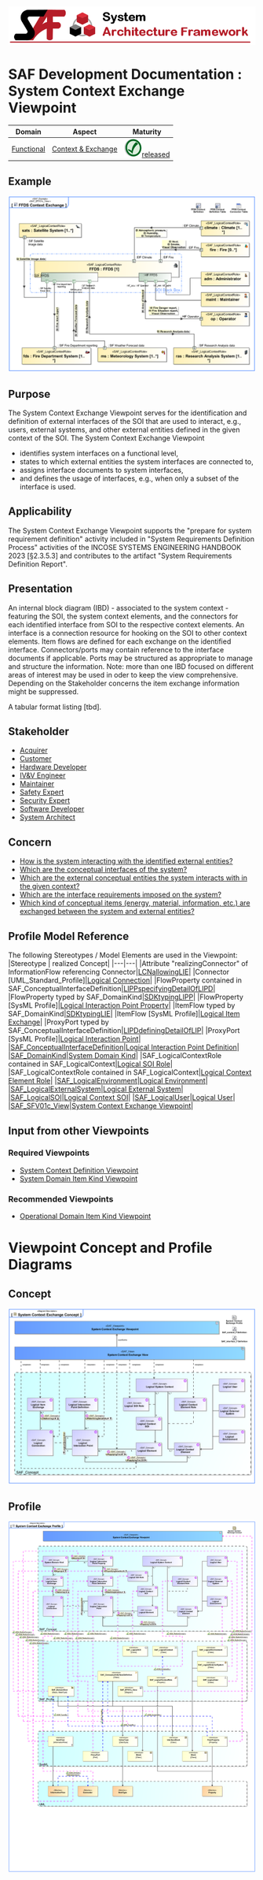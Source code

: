 ![System Architecture Framework](../../diagrams/Banner_SAF.png)
# SAF Development Documentation : System Context Exchange Viewpoint
|**Domain**|**Aspect**|**Maturity**|
| --- | --- | --- |
|[Functional](../../domains.md#Domain-Functional)|[Context & Exchange](../../aspects.md#Aspect-Context-&-Exchange)|![Released](../../diagrams/Symbol_confirmed.png )[released](../../using-saf/maturity.md#released)|
## Example
![System-Context-Exchange-Viewpoint-primary-example.svg](../../diagrams/vp-examples/System-Context-Exchange-Viewpoint-primary-example.svg)
## Purpose
The System Context Exchange Viewpoint serves for the identification and definition of external interfaces of the SOI that are used to interact, e.g., users, external systems, and other external entities defined in the given context of the SOI. The System Context Exchange Viewpoint
* identifies system interfaces on a functional level,
* states to which external entities the system interfaces are connected to,
* assigns interface documents to system interfaces,
* and defines the usage of interfaces, e.g., when only a subset of the interface is used.
## Applicability
The System Context Exchange Viewpoint supports  the "prepare for system requirement definition" activity included in "System Requirements Definition Process" activities of the INCOSE SYSTEMS ENGINEERING HANDBOOK 2023 [§2.3.5.3] and contributes to the artifact "System Requirements Definition Report".
## Presentation
An internal block diagram (IBD) - associated to the system context - featuring the SOI, the system context elements, and the connectors for each identified interface from SOI to the respective context elements. An interface is a connection resource for hooking on the SOI to other context elements. Item flows are defined for each exchange on the identified interface. Connectors/ports may contain reference to the interface documents if applicable. Ports may be structured as appropriate to manage and structure the information.
Note: more than one IBD focused on different areas of interest may be used in oder to keep the view comprehensive. Depending on the Stakeholder concerns the item exchange information might be suppressed.

A tabular format listing [tbd].

## Stakeholder
* [Acquirer](../../stakeholders.md#Acquirer)
* [Customer](../../stakeholders.md#Customer)
* [Hardware Developer](../../stakeholders.md#Hardware-Developer)
* [IV&V Engineer](../../stakeholders.md#IV&V-Engineer)
* [Maintainer](../../stakeholders.md#Maintainer)
* [Safety Expert](../../stakeholders.md#Safety-Expert)
* [Security Expert](../../stakeholders.md#Security-Expert)
* [Software Developer](../../stakeholders.md#Software-Developer)
* [System Architect](../../stakeholders.md#System-Architect)
## Concern
* [How is the system interacting with the identified external entities?](../../concerns.md#_2021x_2_8710274_1674576758710_799233_23181)
* [Which are the conceptual interfaces of the system?](../../concerns.md#_2021x_2_8710274_1674576758808_527146_23298)
* [Which are the external conceptual entities the system interacts with in the given context?](../../concerns.md#_2021x_2_8710274_1674576758971_129300_23418)
* [Which are the interface requirements imposed on the system?](../../concerns.md#_2021x_2_8710274_1674576758778_979635_23258)
* [Which kind of conceptual items (energy, material, information, etc.) are exchanged between the system and external entities?](../../concerns.md#_2021x_2_8710274_1674576759154_22704_23559)
## Profile Model Reference
The following Stereotypes / Model Elements are used in the Viewpoint:
|Stereotype | realized Concept|
|---|---|
|Attribute "realizingConnector" of InformationFlow referencing Connector|[LCNallowingLIE](../concept/concepts.md#LCNallowingLIE)|
|Connector [UML_Standard_Profile]|[Logical Connection](../concept/concepts.md#Logical-Connection)|
|FlowProperty contained in SAF_ConceptualInterfaceDefinition|[LIPPspecifyingDetailOfLIPD](../concept/concepts.md#LIPPspecifyingDetailOfLIPD)|
|FlowProperty typed by SAF_DomainKind|[SDKtypingLIPP](../concept/concepts.md#SDKtypingLIPP)|
|FlowProperty [SysML Profile]|[Logical Interaction Point Property](../concept/concepts.md#Logical-Interaction-Point-Property)|
|ItemFlow typed by SAF_DomainKind|[SDKtypingLIE](../concept/concepts.md#SDKtypingLIE)|
|ItemFlow [SysML Profile]|[Logical Item Exchange](../concept/concepts.md#Logical-Item-Exchange)|
|ProxyPort typed by SAF_ConceptualInterfaceDefinition|[LIPDdefiningDetailOfLIP](../concept/concepts.md#LIPDdefiningDetailOfLIP)|
|ProxyPort [SysML Profile]|[Logical Interaction Point](../concept/concepts.md#Logical-Interaction-Point)|
|[SAF_ConceptualInterfaceDefinition](../../stereotypes.md#SAF_ConceptualInterfaceDefinition)|[Logical Interaction Point Definition](../concept/concepts.md#Logical-Interaction-Point-Definition)|
|[SAF_DomainKind](../../stereotypes.md#SAF_DomainKind)|[System Domain Kind](../concept/concepts.md#System-Domain-Kind)|
|SAF_LogicalContextRole contained in SAF_LogicalContext|[Logical SOI Role](../concept/concepts.md#Logical-SOI-Role)|
|SAF_LogicalContextRole contained in SAF_LogicalContext|[Logical Context Element Role](../concept/concepts.md#Logical-Context-Element-Role)|
|[SAF_LogicalEnvironment](../../stereotypes.md#SAF_LogicalEnvironment)|[Logical Environment](../concept/concepts.md#Logical-Environment)|
|[SAF_LogicalExternalSystem](../../stereotypes.md#SAF_LogicalExternalSystem)|[Logical External System](../concept/concepts.md#Logical-External-System)|
|[SAF_LogicalSOI](../../stereotypes.md#SAF_LogicalSOI)|[Logical Context SOI](../concept/concepts.md#Logical-Context-SOI)|
|[SAF_LogicalUser](../../stereotypes.md#SAF_LogicalUser)|[Logical User](../concept/concepts.md#Logical-User)|
|[SAF_SFV01c_View](../../stereotypes.md#SAF_SFV01c_View)|[System Context Exchange Viewpoint](../concept/concepts.md#System-Context-Exchange-Viewpoint)|
## Input from other Viewpoints
### Required Viewpoints
* [System Context Definition Viewpoint](System-Context-Definition-Viewpoint.md)
* [System Domain Item Kind Viewpoint](System-Domain-Item-Kind-Viewpoint.md)
### Recommended Viewpoints
* [Operational Domain Item Kind Viewpoint](Operational-Domain-Item-Kind-Viewpoint.md)
# Viewpoint Concept and Profile Diagrams
## Concept
![System Context Exchange Concept](diagrams/System-Context-Exchange-Concept.svg)
## Profile
![System Context Exchange Profile](diagrams/System-Context-Exchange-Profile.svg)
